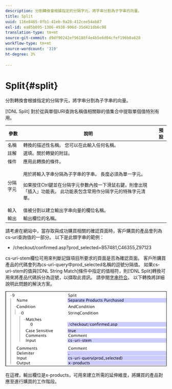 ```yaml
---
description: 分割轉換會根據指定的分隔字元，將字串分割為子字串的向量。
title: Split
uuid: 116e8465-8fb1-41eb-9a28-412cee54ab87
exl-id: ea85b095-1306-4938-906d-35d421db6c98
translation-type: tm+mt
source-git-commit: d9df90242ef96188f4e4b5e6d04cfef196b0a628
workflow-type: tm+mt
source-wordcount: '319'
ht-degree: 3%

---
```


# Split{#split}

分割轉換會根據指定的分隔字元，將字串分割為子字串的向量。

[!DNL Split] 對於從與單個URI查詢名稱值相關聯的值集合中提取單個值特別有用。

<table id="table_C97DA4E45DA844FAB8D61AABA22FF809"> 
 <thead> 
  <tr> 
   <th colname="col1" class="entry"> 參數 </th> 
   <th colname="col2" class="entry"> 說明 </th> 
   <th colname="col3" class="entry"> 預設 </th> 
  </tr> 
 </thead>
 <tbody> 
  <tr> 
   <td colname="col1"> 名稱 </td> 
   <td colname="col2"> 轉換的描述性名稱。 您可以在此輸入任何名稱。 </td> 
   <td colname="col3"> </td> 
  </tr> 
  <tr> 
   <td colname="col1"> 註解 </td> 
   <td colname="col2"> 選填。關於轉變的附註。 </td> 
   <td colname="col3"> </td> 
  </tr> 
  <tr> 
   <td colname="col1"> 條件 </td> 
   <td colname="col2"> 應用此轉換的條件。 </td> 
   <td colname="col3"> </td> 
  </tr> 
  <tr> 
   <td colname="col1"> 分隔字元 </td> 
   <td colname="col2"> <p>用於將輸入字串分隔為子字串的字串。 長度必須為單一字元。 </p> <p> 如果按住Ctrl鍵並在分隔字元參數內按一下滑鼠右鍵，則會出現「插入」功能表。 此功能表包含常用作分隔字元的特殊字元清單。 </p> </td> 
   <td colname="col3"> </td> 
  </tr> 
  <tr> 
   <td colname="col1"> 輸入 </td> 
   <td colname="col2"> 值被分割以建立輸出字串向量的欄位名稱。 </td> 
   <td colname="col3"> </td> 
  </tr> 
  <tr> 
   <td colname="col1"> 輸出 </td> 
   <td colname="col2"> 輸出欄位的名稱。 </td> 
   <td colname="col3"> </td> 
  </tr> 
 </tbody> 
</table>

請考慮在網站中，當存取與成功購買相關的確認頁面時，客戶購買的產品會列為cs-uri查詢值的一部分。 以下是此類字串的範例：

* /checkout/confirmed.asp?prod_selected=B57481,C46355,Z97123

cs-uri-stem欄位可用來判斷記錄項目所要求的頁面是否為確認頁面。 客戶所購買產品的代碼會列為cs-uri-query中prod_selected名稱的逗號分隔值。 如果cs-uri-stem的值與[!DNL String Match]條件中指定的值相符，則[!DNL Split]轉換可用來將產品代碼拆分為逗號，以擷取此資訊。 請參閱[字串符合](../../../../../home/c-dataset-const-proc/c-conditions/c-test-ops/c-test-op-con.md#section-f8d132085c6b4500bfbe4515b848142f)。 以下轉換將詳細說明此問題的解決方案。

![](assets/cfg_TransformationType_Split.png)

在這裡，輸出欄位是x-products，可用來建立所需的延伸維度，將購買的產品對應至進行購買的工作階段。
